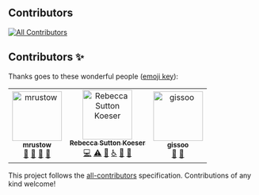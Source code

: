 ## Contributors

<!-- ALL-CONTRIBUTORS-BADGE:START - Do not remove or modify this section -->
[![All Contributors](https://img.shields.io/badge/all_contributors-3-orange.svg?style=flat-square)](#contributors-)
<!-- ALL-CONTRIBUTORS-BADGE:END -->

## Contributors ✨

Thanks goes to these wonderful people ([emoji key](https://allcontributors.org/docs/en/emoji-key)):

<!-- ALL-CONTRIBUTORS-LIST:START - Do not remove or modify this section -->
<!-- prettier-ignore-start -->
<!-- markdownlint-disable -->
<table>
  <tbody>
    <tr>
      <td align="center"><a href="https://nes.princeton.edu/people/marina-rustow"><img src="https://avatars.githubusercontent.com/u/73319225?v=4?s=100" width="100px;" alt="mrustow"/><br /><sub><b>mrustow</b></sub></a><br /><a href="#ideas-mrustow" title="Ideas, Planning, & Feedback">🤔</a> <a href="#userTesting-mrustow" title="User Testing">📓</a> <a href="https://github.com/Princeton-CDH/geniza/issues?q=author%3Amrustow" title="Bug reports">🐛</a> <a href="#question-mrustow" title="Answering Questions">💬</a></td>
      <td align="center"><a href="http://rlskoeser.github.io"><img src="https://avatars.githubusercontent.com/u/691231?v=4?s=100" width="100px;" alt="Rebecca Sutton Koeser"/><br /><sub><b>Rebecca Sutton Koeser</b></sub></a><br /><a href="https://github.com/Princeton-CDH/geniza/commits?author=rlskoeser" title="Code">💻</a> <a href="https://github.com/Princeton-CDH/geniza/commits?author=rlskoeser" title="Tests">⚠️</a> <a href="https://github.com/Princeton-CDH/geniza/commits?author=rlskoeser" title="Documentation">📖</a> <a href="#a11y-rlskoeser" title="Accessibility">️️️️♿️</a> <a href="#projectManagement-rlskoeser" title="Project Management">📆</a> <a href="https://github.com/Princeton-CDH/geniza/pulls?q=is%3Apr+reviewed-by%3Arlskoeser" title="Reviewed Pull Requests">👀</a></td>
      <td align="center"><a href="https://github.com/gissoo"><img src="https://avatars.githubusercontent.com/u/44615389?v=4?s=100" width="100px;" alt="gissoo"/><br /><sub><b>gissoo</b></sub></a><br /><a href="#design-gissoo" title="Design">🎨</a> <a href="#research-gissoo" title="Research">🔬</a></td>
    </tr>
  </tbody>
</table>

<!-- markdownlint-restore -->
<!-- prettier-ignore-end -->

<!-- ALL-CONTRIBUTORS-LIST:END -->

This project follows the [all-contributors](https://github.com/all-contributors/all-contributors) specification. Contributions of any kind welcome!

